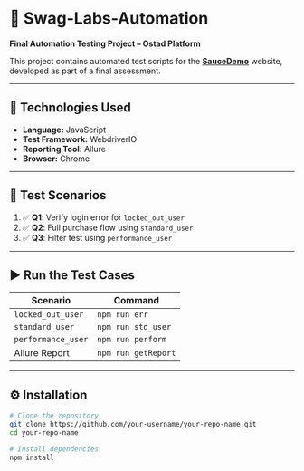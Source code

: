 # 🧪 Swag-Labs-Automation

**Final Automation Testing Project – Ostad Platform**

This project contains automated test scripts for the [**SauceDemo**](https://www.saucedemo.com/) website, developed as part of a final assessment.

---

## 🔧 Technologies Used

- **Language:** JavaScript  
- **Test Framework:** WebdriverIO  
- **Reporting Tool:** Allure  
- **Browser:** Chrome  

---

## 🧪 Test Scenarios

1. ✅ **Q1**: Verify login error for `locked_out_user`  
2. ✅ **Q2**: Full purchase flow using `standard_user`  
3. ✅ **Q3**: Filter test using `performance_user`  

---

## ▶️ Run the Test Cases

| Scenario           | Command                |
|--------------------|------------------------|
| `locked_out_user`  | `npm run err`          |
| `standard_user`    | `npm run std_user`     |
| `performance_user` | `npm run perform`      |
| Allure Report      | `npm run getReport`    |

---

## ⚙️ Installation

```bash
# Clone the repository
git clone https://github.com/your-username/your-repo-name.git
cd your-repo-name

# Install dependencies
npm install
